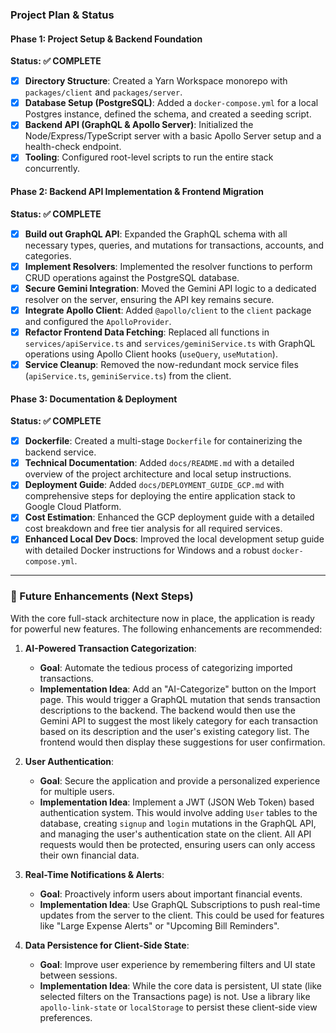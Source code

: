 ### **Project Plan & Status**

#### **Phase 1: Project Setup & Backend Foundation**
**Status: ✅ COMPLETE**

-   [x] **Directory Structure**: Created a Yarn Workspace monorepo with `packages/client` and `packages/server`.
-   [x] **Database Setup (PostgreSQL)**: Added a `docker-compose.yml` for a local Postgres instance, defined the schema, and created a seeding script.
-   [x] **Backend API (GraphQL & Apollo Server)**: Initialized the Node/Express/TypeScript server with a basic Apollo Server setup and a health-check endpoint.
-   [x] **Tooling**: Configured root-level scripts to run the entire stack concurrently.

#### **Phase 2: Backend API Implementation & Frontend Migration**
**Status: ✅ COMPLETE**

-   [x] **Build out GraphQL API**: Expanded the GraphQL schema with all necessary types, queries, and mutations for transactions, accounts, and categories.
-   [x] **Implement Resolvers**: Implemented the resolver functions to perform CRUD operations against the PostgreSQL database.
-   [x] **Secure Gemini Integration**: Moved the Gemini API logic to a dedicated resolver on the server, ensuring the API key remains secure.
-   [x] **Integrate Apollo Client**: Added `@apollo/client` to the `client` package and configured the `ApolloProvider`.
-   [x] **Refactor Frontend Data Fetching**: Replaced all functions in `services/apiService.ts` and `services/geminiService.ts` with GraphQL operations using Apollo Client hooks (`useQuery`, `useMutation`).
-   [x] **Service Cleanup**: Removed the now-redundant mock service files (`apiService.ts`, `geminiService.ts`) from the client.

#### **Phase 3: Documentation & Deployment**
**Status: ✅ COMPLETE**
-   [x] **Dockerfile**: Created a multi-stage `Dockerfile` for containerizing the backend service.
-   [x] **Technical Documentation**: Added `docs/README.md` with a detailed overview of the project architecture and local setup instructions.
-   [x] **Deployment Guide**: Added `docs/DEPLOYMENT_GUIDE_GCP.md` with comprehensive steps for deploying the entire application stack to Google Cloud Platform.
-   [x] **Cost Estimation**: Enhanced the GCP deployment guide with a detailed cost breakdown and free tier analysis for all required services.
-   [x] **Enhanced Local Dev Docs**: Improved the local development setup guide with detailed Docker instructions for Windows and a robust `docker-compose.yml`.

---

### **🌟 Future Enhancements (Next Steps)**

With the core full-stack architecture now in place, the application is ready for powerful new features. The following enhancements are recommended:

1.  **AI-Powered Transaction Categorization**:
    *   **Goal**: Automate the tedious process of categorizing imported transactions.
    *   **Implementation Idea**: Add an "AI-Categorize" button on the Import page. This would trigger a GraphQL mutation that sends transaction descriptions to the backend. The backend would then use the Gemini API to suggest the most likely category for each transaction based on its description and the user's existing category list. The frontend would then display these suggestions for user confirmation.

2.  **User Authentication**:
    *   **Goal**: Secure the application and provide a personalized experience for multiple users.
    *   **Implementation Idea**: Implement a JWT (JSON Web Token) based authentication system. This would involve adding `User` tables to the database, creating `signup` and `login` mutations in the GraphQL API, and managing the user's authentication state on the client. All API requests would then be protected, ensuring users can only access their own financial data.

3.  **Real-Time Notifications & Alerts**:
    *   **Goal**: Proactively inform users about important financial events.
    *   **Implementation Idea**: Use GraphQL Subscriptions to push real-time updates from the server to the client. This could be used for features like "Large Expense Alerts" or "Upcoming Bill Reminders".

4.  **Data Persistence for Client-Side State**:
    *   **Goal**: Improve user experience by remembering filters and UI state between sessions.
    *   **Implementation Idea**: While the core data is persistent, UI state (like selected filters on the Transactions page) is not. Use a library like `apollo-link-state` or `localStorage` to persist these client-side view preferences.
